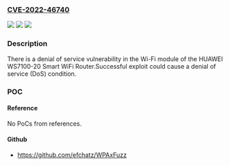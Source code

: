 ### [CVE-2022-46740](https://cve.mitre.org/cgi-bin/cvename.cgi?name=CVE-2022-46740)
![](https://img.shields.io/static/v1?label=Product&message=WS7100-20&color=blue)
![](https://img.shields.io/static/v1?label=Version&message=%3D%2010.0.5.33%20&color=brighgreen)
![](https://img.shields.io/static/v1?label=Vulnerability&message=Denial%20of%20Service&color=brighgreen)

### Description

There is a denial of service vulnerability in the Wi-Fi module of the HUAWEI WS7100-20 Smart WiFi Router.Successful exploit could cause a denial of service (DoS) condition.

### POC

#### Reference
No PoCs from references.

#### Github
- https://github.com/efchatz/WPAxFuzz

